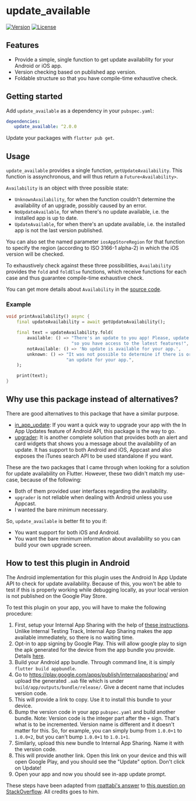 # update_available

[![Version](https://img.shields.io/pub/v/update_available)](https://pub.dev/packages/update_available)
[![License](https://img.shields.io/github/license/mateusfccp/update_available)](https://opensource.org/licenses/MIT)

## Features

 * Provide a simple, single function to get update availability for your Android or iOS app.
 * Version checking based on published app version.
 * Foldable structure so that you have compile-time exhaustive check.

 ## Getting started

 Add `update_available` as a dependency in your `pubspec.yaml`:

 ```yaml
 dependencies:
    update_available: ^2.0.0
 ```

 Update your packages with `flutter pub get`.

 ## Usage

 `update_available` provides a single function, `getUpdateAvailability`. This function is assynchronous, and will thus return a `Future<Availability>`. 

 `Availability` is an object with three possible state:

  * `UnknownAvailability`, for when the function couldn't determine the availability of an upgrade, possibly caused by an error.
  * `NoUpdateAvailable`, for when there's no update available, i.e. the installed app is up to date.
  * `UpdateAvailable`, for when there's an update available, i.e. the installed app is not the last version published.

You can also set the named parameter `iosAppStoreRegion` for that function to specify the region (according to ISO 3166-1 alpha-2) in which the iOS version will be checked.

To exhaustively check against these three possibilities, `Availability` provides the `fold` and `foldElse` functions, which receive functions for each case and thus guarantee compile-time exhaustive check.

You can get more details about `Availability` in the [source code](https://github.com/mateusfccp/update_available/blob/master/update_available_platform_interface/lib/src/availability.dart).

### Example

```dart
void printAvailability() async {
    final updateAvailability = await getUpdateAvailability();

    final text = updateAvailability.fold(
        available: () => "There's an update to you app! Please, update it "
                         "so you have access to the latest features!",
        notAvailable: () => 'No update is available for your app.',
        unknown: () => "It was not possible to determine if there is or not "
                       "an update for your app.",
    );

    print(text);
}
```

## Why use this package instead of alternatives?

There are good alternatives to this package that have a similar purpose.

 * [in_app_update](https://pub.dev/packages/in_app_update): If you want a quick way to upgrade your app with the In App Updates feature of Android API, this package is the way to go.
 * [upgrader](https://pub.dev/packages/upgrader): It is another complete solution that provides both an alert and card widgets that shows you a message about the availability of an update. It has support to both Android and iOS, Appcast and also exposes the iTunes search API to be used standalone if you want.

These are the two packages that I came through when looking for a solution for update availability on Flutter. However, these two didn't match my use-case, because of the following:

 * Both of them provided user interfaces regarding the availability.
 * `upgrader` is not reliable when dealing with Android unless you use Appcast.
 * I wanted the bare minimum necessary.

So, `update_available` is better fit to you if:
 * You want support for both iOS and Android.
 * You want the bare minimum information about availability so you can build your own upgrade screen.

## How to test this plugin in Android

The Android implementation for this plugin uses the Android In App Update API to check for update availability. Because of this, you won't be able to test if this is properly working while debugging locally, as your local version is not published on the Google Play Store.

To test this plugin on your app, you will have to make the following procedure:

 1. First, setup your Internal App Sharing with the help of [these instructions](https://support.google.com/googleplay/android-developer/answer/9303479?hl=en). Unlike Internal Testing Track, Internal App Sharing makes the app available immediately, so there is no waiting time.
 2. Opt-in to app signing by Google Play. This will allow google play to sign the apk generated for the device from the app bundle you provide. Details [here](https://support.google.com/googleplay/android-developer/answer/7384423?hl=en).
 3. Build your Android app bundle. Through command line, it is simply `flutter build appbundle`.
 4. Go to https://play.google.com/apps/publish/internalappsharing/ and upload the generated `.aab` file which is under `build/app/outputs/bundle/release/`. Give a decent name that includes version code.
 5. This will provide a link to copy. Use it to install this bundle to your device.
 6. Bump the version code in your app `pubspec.yaml` and build another bundle. Note: Version code is the integer part after the `+` sign. That's what is to be incremented. Version name is different and it doesn't matter for this. So, for example, you can simply bump from `1.0.0+1` to `1.0.0+2`, but you can't bump `1.0.0+1` to `1.0.1+1`.
 7. Similarly, upload this new bundle to Internal App Sharing. Name it with the version code.
 8. This will provide another link. Open this link on your device and this will open Google Play, and you should see the "Update" option. Don't click on Update!
 9. Open your app and now you should see in-app update prompt.

These steps have been adapted from [rpattabi's answer](https://stackoverflow.com/a/59266778/3055725) to [this question on StackOverflow](https://stackoverflow.com/questions/56087064/how-can-i-test-in-app-updates-in-android). All credits goes to him.